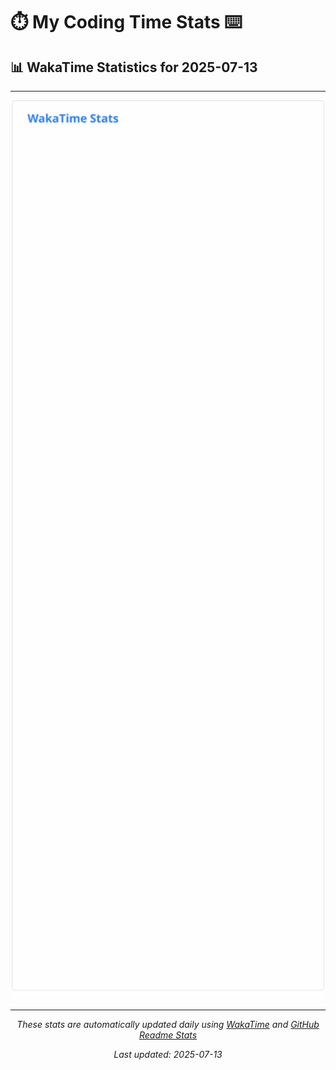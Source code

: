 # ⏱️ My Coding Time Stats ⌨️

## 📊 WakaTime Statistics for 2025-07-13

---

<div align="center">

<img src="./images/wakatime-stats-2025-07-13.svg" alt="WakaTime Stats" width="500">

</div>

---

<div align="center">

*These stats are automatically updated daily using [WakaTime](https://wakatime.com) and [GitHub Readme Stats](https://github.com/anuraghazra/github-readme-stats)*

*Last updated: 2025-07-13*
</div>
